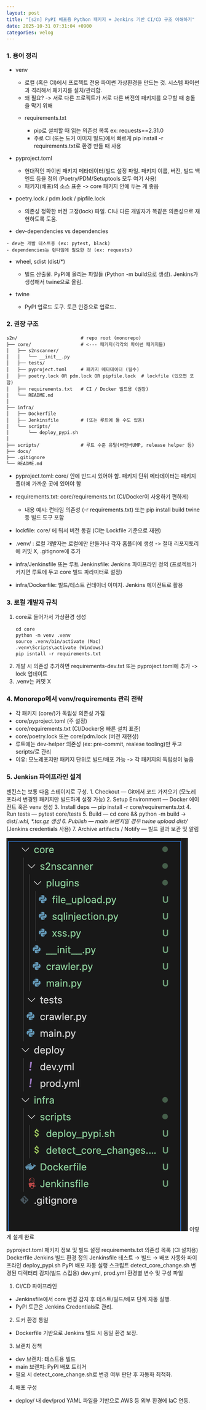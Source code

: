 ```yaml
---
layout: post
title: "[s2n] PyPI 배포용 Python 패키지 + Jenkins 기반 CI/CD 구조 이해하기"
date: 2025-10-31 07:31:04 +0900
categories: velog
---
```


<h3 id="1-용어-정리">1. 용어 정리</h3>
<ul>
<li><p>venv</p>
<ul>
<li>로컬 (혹은 CI)에서 프로젝트 전용 파이썬 가상환경을 만드는 것. 시스템 파이썬과 격리해서 패키지를 설치/관리함.</li>
<li>왜 필요? -&gt; 서로 다른 프로젝트가 서로 다른 버전의 패키지를 요구할 때 충돌을 막기 위해</li>
</ul>
<ul>
<li><p>requirements.txt</p>
<ul>
<li>pip로 설치할 때 읽는 의존성 목록 ex: requests==2.31.0</li>
<li>주로 CI (또는 도커 이미지 빌드)에서 빠르게 pip install -r requirements.txt로 환경 만들 때 사용</li>
</ul>
</li>
</ul>
</li>
<li><p>pyproject.toml</p>
<ul>
<li>현대적인 파이썬 패키지 메타데이터/빌드 설정 파일. 패키지 이름, 버전, 빌드 백엔드 등을 정의 (Poetry/PDM/Setuptools 모두 여기 사용)</li>
<li>패키지(배포)의 소스 표준 -&gt; core 패키지 안에 두는 게 좋음</li>
</ul>
</li>
<li><p>poetry.lock / pdm.lock / pipfile.lock</p>
<ul>
<li>의존성 정확한 버전 고정(lock) 파일. CI나 다른 개발자가 똑같은 의존성으로 재현하도록 도움.</li>
</ul>
</li>
<li><p>dev-dependencies vs dependencies</p>
</li>
</ul>
<pre><code>- dev는 개발 테스트용 (ex: pytest, black)
- dependencies는 런타임에 필요한 것 (ex: requests)</code></pre><ul>
<li><p>wheel, sdist (dist/*)</p>
<ul>
<li>빌드 산출물. PyPI에 올리는 파일들 (Python -m build으로 생성). Jenkins가 생성해서 twine으로 올림.</li>
</ul>
</li>
<li><p>twine    </p>
<ul>
<li>PyPI 업로드 도구. 토큰 인증으로 업로드.</li>
</ul>
</li>
</ul>
<h3 id="2-권장-구조">2. 권장 구조</h3>
<pre><code>s2n/                       # repo root (monorepo)
├── core/                  # &lt;--- 패키지(각각의 파이썬 패키지들)
│   ├── s2nscanner/
│   │   └── __init__.py
│   ├── tests/
│   ├── pyproject.toml     # 패키지 메타데이터 (필수)
│   ├── poetry.lock OR pdm.lock OR pipfile.lock  # lockfile (있으면 포함)
│   ├── requirements.txt   # CI / Docker 빌드용 (권장)
│   └── README.md
│
├── infra/
│   ├── Dockerfile
│   ├── Jenkinsfile        # (또는 루트에 둘 수도 있음)
│   └── scripts/
│       └── deploy_pypi.sh
│
├── scripts/               # 루트 수준 유틸(버전버UMP, release helper 등)
├── docs/
├── .gitignore
└── README.md</code></pre><ul>
<li><p>pyproject.toml: core/ 안에 반드시 있어야 함. 패키지 단위 메타데이터는 패키지 폴더에 가까운 곳에 있어야 함</p>
</li>
<li><p>requirements.txt: core/requirements.txt (CI/Docker이 사용하기 편하게)</p>
<ul>
<li>내용 예시: 런타임 의존성 (-r requirements.txt) 또는 pip install build twine 등 빌드 도구 포함</li>
</ul>
</li>
<li><p>lockfile: core/ 에 둬서 버전 동결 (CI는 Lockfile 기준으로 재현)</p>
</li>
<li><p>.venv/ : 로컬 개발자는 로컬에만 만들거나 각자 홈폴더에 생성 -&gt; 절대 리포지토리에 커밋 X, .gitignore에 추가</p>
</li>
<li><p>infra/Jenkinsfile 또는 루트 Jenkinsfile: Jenkins 파이프라인 정의 (프로젝트가 커지면 루트에 두고 core 빌드 파라미터로 설정)</p>
</li>
<li><p>infra/Dockerfile: 빌드/테스트 컨테이너 이미지. Jenkins 에이전트로 활용</p>
</li>
</ul>
<h3 id="3-로컬-개발자-규칙">3. 로컬 개발자 규칙</h3>
<ol>
<li>core로 들어가서 가상환경 생성<pre><code>cd core
python -m venv .venv
source .venv/bin/activate (Mac)
.venv\Scripts\activate (Windows)
pip isntall -r requirements.txt</code></pre></li>
<li>개발 시 의존성 추가하면 requirements-dev.txt 또는 pyproject.toml에 추가 -&gt; lock 업데이트</li>
<li>.venv는 커밋 X</li>
</ol>
<h3 id="4-monorepo에서-venvrequirements-관리-전략">4. Monorepo에서 venv/requirements 관리 전략</h3>
<ul>
<li>각 패키지 (core/)가 독립성 의존성 가짐</li>
<li>core/pyproject.toml (주 설정)</li>
<li>core/requirements.txt (CI/Docker용 빠른 설치 표준)</li>
<li>core/poetry.lock 또는 core/pdm.lock (버전 재현성)</li>
<li>루트에는 dev-helper 의존성 (ex: pre-commit, realese tooling)만 두고 scripts/로 관리</li>
<li>이유: 모노레포지만 패키지 단위로 빌드/배포 가능 -&gt; 각 패키지의 독립성이 높음</li>
</ul>
<h3 id="5-jenkisn-파이프라인-설계">5. Jenkisn 파이프라인 설계</h3>
<p>젠킨스는 보통 다음 스테이지로 구성.
    1.    Checkout — Git에서 코드 가져오기 (모노레포라서 변경된 패키지만 빌드하게 설정 가능)
    2.    Setup Environment — Docker 에이전트 혹은 venv 생성
    3.    Install deps — pip install -r core/requirements.txt
    4.    Run tests — pytest core/tests
    5.    Build — cd core &amp;&amp; python -m build → dist/<em>.whl, *.tar.gz 생성
    6.    Publish — main 브랜치일 경우 twine upload dist/</em> (Jenkins credentials 사용)
    7.    Archive artifacts / Notify — 빌드 결과 보관 및 알림</p>
<p><img alt="" src="/assets/images/hosooinmymind/images/hosooinmymind/post/986ba3d4-4a9e-4de9-9a3f-32727534df03/image.png"/>
이렇게 설계 완료</p>
<p>pyproject.toml            패키지 정보 및 빌드 설정
requirements.txt        의존성 목록 (CI 설치용)
Dockerfile                Jenkins 빌드 환경 정의
Jenkinsfile                테스트 → 빌드 → 배포 자동화 파이프라인
deploy_pypi.sh            PyPI 배포 자동 실행 스크립트
detect_core_change.sh    변경된 디렉터리 감지(빌드 스킵용)
dev.yml, prod.yml        환경별 변수 및 구성 파일</p>
<ol>
<li>CI/CD 파이프라인</li>
</ol>
<ul>
<li>Jenkinsfile에서 core 변경 감지 후 테스트/빌드/배포 단계 자동 실행.</li>
<li>PyPI 토큰은 Jenkins Credentials로 관리.</li>
</ul>
<ol start="2">
<li>도커 환경 통일</li>
</ol>
<ul>
<li>Dockerfile 기반으로 Jenkins 빌드 시 동일 환경 보장.</li>
</ul>
<ol start="3">
<li>브랜치 정책</li>
</ol>
<ul>
<li>dev 브랜치: 테스트용 빌드</li>
<li>main 브랜치: PyPI 배포 트리거</li>
<li>필요 시 detect_core_change.sh로 변경 여부 판단 후 자동화 최적화.</li>
</ul>
<ol start="4">
<li>배포 구성</li>
</ol>
<ul>
<li>deploy/ 내 dev/prod YAML 파일을 기반으로 AWS 등 외부 환경에 IaC 연동.</li>
</ul>
